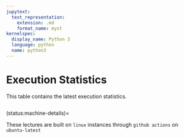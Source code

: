 ```yaml
---
jupytext:
  text_representation:
    extension: .md
    format_name: myst
kernelspec:
  display_name: Python 3
  language: python
  name: python3
---
```


# Execution Statistics

This table contains the latest execution statistics.

```{nb-exec-table}
```

(status:machine-details)=

These lectures are built on `linux` instances through `github actions` on `ubuntu-latest`